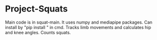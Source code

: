 # Project-Squats
Main code is in squat-main. It uses numpy and mediapipe packages. Can install by "pip install <name>" in cmd.
Tracks limb movements and calculates hip and knee angles. Counts squats.
